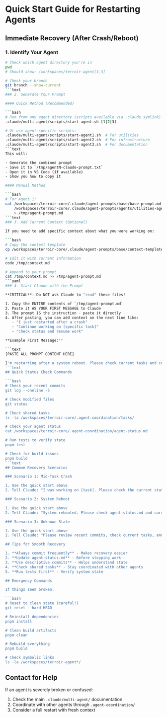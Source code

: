 # Quick Start Guide for Restarting Agents

## Immediate Recovery (After Crash/Reboot)

### 1. Identify Your Agent

````bash
# Check which agent directory you're in
pwd
# Should show: /workspaces/terroir-agent[1-3]

# Check your branch
git branch --show-current
```text
### 2. Generate Your Prompt

#### Quick Method (Recommended)

```bash
# Run from any agent directory (scripts available via .claude symlink):
.claude/multi-agent/scripts/start-agent.sh [1|2|3]

# Or use agent-specific scripts:
.claude/multi-agent/scripts/start-agent1.sh  # For utilities
.claude/multi-agent/scripts/start-agent2.sh  # For infrastructure
.claude/multi-agent/scripts/start-agent3.sh  # For documentation
```text
This will:

- Generate the combined prompt
- Save it to `/tmp/agentN-claude-prompt.txt`
- Open it in VS Code (if available)
- Show you how to copy it

#### Manual Method

```bash
# For Agent 1:
cat /workspaces/terroir-core/.claude/agent-prompts/base/base-prompt.md \
    /workspaces/terroir-core/.claude/agent-prompts/agents/utilities-agent.md \
    > /tmp/agent-prompt.md
```text
### 3. Add Current Context (Optional)

If you need to add specific context about what you were working on:

```bash
# Copy the context template
cp /workspaces/terroir-core/.claude/agent-prompts/base/context-template.md /tmp/context.md

# Edit it with current information
code /tmp/context.md

# Append to your prompt
cat /tmp/context.md >> /tmp/agent-prompt.md
```yaml
### 4. Start Claude with the Prompt

**CRITICAL**: Do NOT ask Claude to "read" these files!

1. Copy the ENTIRE contents of `/tmp/agent-prompt.md`
2. Paste it AS YOUR FIRST MESSAGE to Claude
3. The prompt IS the instruction - paste it directly
4. After pasting, you can add context on the next line like:
   - "I just restarted after a crash"
   - "Continue working on [specific task]"
   - "Check status and resume work"

**Example First Message:**

```text
[PASTE ALL PROMPT CONTENT HERE]

I'm restarting after a system reboot. Please check current tasks and continue.
```text
## Quick Status Check Commands

```bash
# Check your recent commits
git log --oneline -5

# Check modified files
git status

# Check shared tasks
ls -la /workspaces/terroir-core/.agent-coordination/tasks/

# Check your agent status
cat /workspaces/terroir-core/.agent-coordination/agent-status.md

# Run tests to verify state
pnpm test

# Check for build issues
pnpm build
```text
## Common Recovery Scenarios

### Scenario 1: Mid-Task Crash

1. Use the quick start above
2. Tell Claude: "I was working on [task]. Please check the current state and continue."

### Scenario 2: System Reboot

1. Use the quick start above
2. Tell Claude: "System rebooted. Please check agent-status.md and current tasks, then continue where we left off."

### Scenario 3: Unknown State

1. Use the quick start above
2. Tell Claude: "Please review recent commits, check current tasks, and give me a status summary before continuing."

## Tips for Smooth Recovery

1. **Always commit frequently** - Makes recovery easier
2. **Update agent-status.md** - Before stopping work
3. **Use descriptive commits** - Helps understand state
4. **Check shared tasks** - Stay coordinated with other agents
5. **Run tests first** - Verify system state

## Emergency Commands

If things seem broken:

```bash
# Reset to clean state (careful!)
git reset --hard HEAD

# Reinstall dependencies
pnpm install

# Clean build artifacts
pnpm clean

# Rebuild everything
pnpm build

# Check symbolic links
ls -la /workspaces/terroir-agent*/
````

## Contact for Help

If an agent is severely broken or confused:

1. Check the main `.claude/multi-agent/` documentation
2. Coordinate with other agents through `.agent-coordination/`
3. Consider a full restart with fresh context

